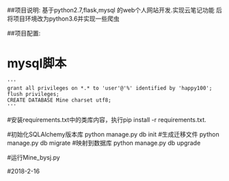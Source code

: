 ##项目说明:
基于python2.7,flask,mysql 的web个人网站开发.实现云笔记功能
后将项目环境改为python3.6并实现一些爬虫


##项目配置:
# mysql脚本
    '''
    grant all privileges on *.* to 'user'@'%' identified by 'happy100';
    flush privileges;
    CREATE DATABASE Mine charset utf8;
    '''

#安装requirements.txt中的类库内容，执行pip install -r requirements.txt.

#初始化SQLAlchemy版本库 python manage.py db init
#生成迁移文件  python manage.py db migrate
#映射到数据库  python manage.py db upgrade

#运行Mine_bysj.py


#2018-2-16